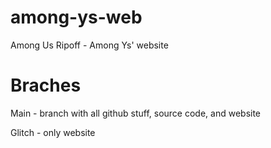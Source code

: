 # among-ys-web
Among Us Ripoff - Among Ys' website
# Braches
Main - branch with all github stuff, source code, and website

Glitch - only website
